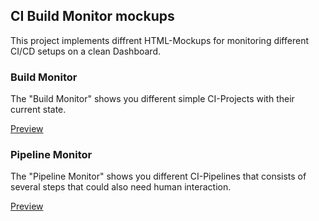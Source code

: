 ## CI Build Monitor mockups
This project implements diffrent HTML-Mockups for monitoring different CI/CD setups on a clean
Dashboard.

### Build Monitor
The "Build Monitor" shows you different simple CI-Projects with their current state.

[Preview](https://cdn.rawgit.com/JohnnyQQQQ/build-monitor-material/master/build-monitor.html)

### Pipeline Monitor
The "Pipeline Monitor" shows you different CI-Pipelines that consists of 
several steps that could also need human interaction.

[Preview](https://cdn.rawgit.com/JohnnyQQQQ/build-monitor-material/master/pipeline-monitor.html)